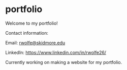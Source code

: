 # portfolio

Welcome to my portfolio! 

Contact information:

Email: rwolfe@skidmore.edu

LinkedIn: https://www.linkedin.com/in/rwolfe26/

Currently working on making a website for my portfolio.


